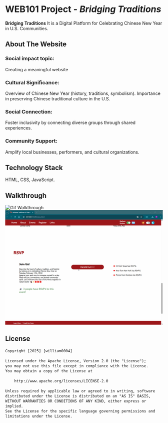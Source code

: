 # WEB101 Project - *Bridging Traditions*

**Bridging Traditions** It is a Digital Platform for Celebrating Chinese New Year in U.S. Communities.

## About The Website
### Social impact topic: 
Creating a meaningful website

### Cultural Significance:
Overview of Chinese New Year (history, traditions, symbolism).
Importance in preserving Chinese traditional culture in the U.S.

### Social Connection:
Foster inclusivity by connecting diverse groups through shared experiences.

### Community Support:
Amplify local businesses, performers, and cultural organizations.

## Technology Stack
HTML, CSS, JavaScript.

## Walkthrough

<img src='https://github.com/william0004/Bridging-Traditions/blob/main/gif/Home.gif' title='Home' width='800' alt='Gif Walkthrough' />
<img src='https://github.com/william0004/Bridging-Traditions/blob/main/gif/Form.gif' title='Form' width='800' alt='Gif Walkthrough' />

## License

    Copyright [2025] [william0004]

    Licensed under the Apache License, Version 2.0 (the "License");
    you may not use this file except in compliance with the License.
    You may obtain a copy of the License at

        http://www.apache.org/licenses/LICENSE-2.0

    Unless required by applicable law or agreed to in writing, software
    distributed under the License is distributed on an "AS IS" BASIS,
    WITHOUT WARRANTIES OR CONDITIONS OF ANY KIND, either express or implied.
    See the License for the specific language governing permissions and
    limitations under the License.
